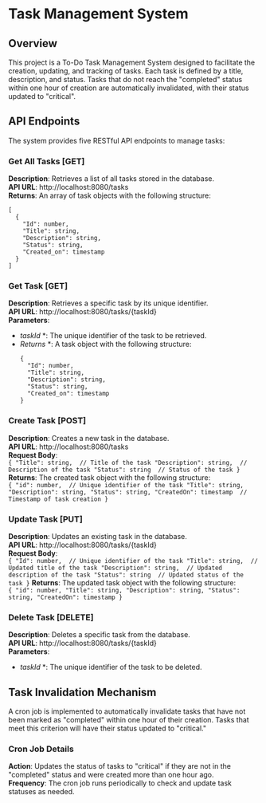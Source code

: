 # Task Management System

## Overview
This project is a To-Do Task Management System designed to facilitate the creation, updating, and tracking of tasks. Each task is defined by a title, description, and status. Tasks that do not reach the "completed" status within one hour of creation are automatically invalidated, with their status updated to "critical".

## API Endpoints
The system provides five RESTful API endpoints to manage tasks:  

### Get All Tasks [GET]
**Description**: Retrieves a list of all tasks stored in the database.  
**API URL**: http://localhost:8080/tasks  
**Returns**: An array of task objects with the following structure:  

```
[
  {
    "Id": number,
    "Title": string,
    "Description": string,
    "Status": string,
    "Created_on": timestamp
  }
]
```

### Get Task [GET]
**Description**: Retrieves a specific task by its unique identifier.  
**API URL**: http://localhost:8080/tasks/{taskId}  
**Parameters**:  
  * *taskId* *: The unique identifier of the task to be retrieved.  
  * *Returns* *: A task object with the following structure:  
      ```
      {
        "Id": number,
        "Title": string,
        "Description": string,
        "Status": string,
        "Created_on": timestamp
      }
      ```

### Create Task [POST]
**Description**: Creates a new task in the database.  
**API URL**: http://localhost:8080/tasks  
**Request Body**:  
    ```
    {
      "Title": string,  // Title of the task
      "Description": string,  // Description of the task
      "Status": string  // Status of the task
    }
    ```
**Returns**: The created task object with the following structure:  
    ```
    {
      "id": number,  // Unique identifier of the task
      "Title": string,
      "Description": string,
      "Status": string,
      "CreatedOn": timestamp  // Timestamp of task creation
    }
    ```


### Update Task [PUT]
**Description**: Updates an existing task in the database.  
**API URL**: http://localhost:8080/tasks/{taskId}  
**Request Body**:  
    ```
    {
      "Id": number,  // Unique identifier of the task
      "Title": string,  // Updated title of the task
      "Description": string,  // Updated description of the task
      "Status": string  // Updated status of the task
    }
    ```
**Returns**: The updated task object with the following structure:  
    ```
    {
      "id": number,
      "Title": string,
      "Description": string,
      "Status": string,
      "CreatedOn": timestamp
    }
    ```


### Delete Task [DELETE]
**Description**: Deletes a specific task from the database.  
**API URL**: http://localhost:8080/tasks/{taskId}  
**Parameters**:  
  * *taskId* *: The unique identifier of the task to be deleted.  

## Task Invalidation Mechanism  
A cron job is implemented to automatically invalidate tasks that have not been marked as "completed" within one hour of their creation. Tasks that meet this criterion will have their status updated to "critical."  

### Cron Job Details
**Action**: Updates the status of tasks to "critical" if they are not in the "completed" status and were created more than one hour ago.  
**Frequency**: The cron job runs periodically to check and update task statuses as needed.  
